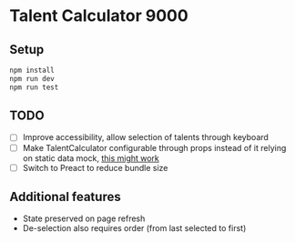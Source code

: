 # Talent Calculator 9000

## Setup

```bash
npm install
npm run dev
npm run test
```

## TODO

- [ ] Improve accessibility, allow selection of talents through keyboard
- [ ] Make TalentCalculator configurable through props instead of it relying on static data mock, [this might work](https://github.com/pmndrs/zustand/blob/main/docs/guides/initialize-state-with-props.md)
- [ ] Switch to Preact to reduce bundle size

## Additional features

- State preserved on page refresh
- De-selection also requires order (from last selected to first)
